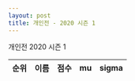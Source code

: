 ```yaml
---
layout: post
title: 개인전 - 2020 시즌 1
---
```


개인전 2020 시즌 1

| 순위 | 이름 | 점수 | mu | sigma |
|:---:|:---:|---:|---:|---:|

